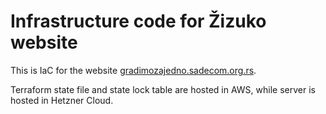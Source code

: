 # Infrastructure code for Žizuko website

This is IaC for the website [gradimozajedno.sadecom.org.rs](gradimozajedno.sadecom.org.rs).

Terraform state file and state lock table are hosted in AWS, while server is hosted in Hetzner Cloud.
